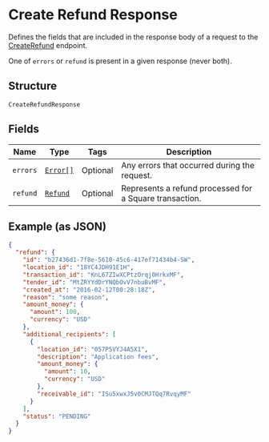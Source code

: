 
# Create Refund Response

Defines the fields that are included in the response body of
a request to the [CreateRefund](#endpoint-createrefund) endpoint.

One of `errors` or `refund` is present in a given response (never both).

## Structure

`CreateRefundResponse`

## Fields

| Name | Type | Tags | Description |
|  --- | --- | --- | --- |
| `errors` | [`Error[]`](/doc/models/error.md) | Optional | Any errors that occurred during the request. |
| `refund` | [`Refund`](/doc/models/refund.md) | Optional | Represents a refund processed for a Square transaction. |

## Example (as JSON)

```json
{
  "refund": {
    "id": "b27436d1-7f8e-5610-45c6-417ef71434b4-SW",
    "location_id": "18YC4JDH91E1H",
    "transaction_id": "KnL67ZIwXCPtzOrqj0HrkxMF",
    "tender_id": "MtZRYYdDrYNQbOvV7nbuBvMF",
    "created_at": "2016-02-12T00:28:18Z",
    "reason": "some reason",
    "amount_money": {
      "amount": 100,
      "currency": "USD"
    },
    "additional_recipients": [
      {
        "location_id": "057P5VYJ4A5X1",
        "description": "Application fees",
        "amount_money": {
          "amount": 10,
          "currency": "USD"
        },
        "receivable_id": "ISu5xwxJ5v0CMJTQq7RvqyMF"
      }
    ],
    "status": "PENDING"
  }
}
```


